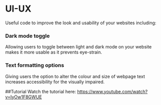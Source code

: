 # UI-UX
Useful code to improve the look and usability of your websites including:

### Dark mode toggle
Allowing users to toggle between light and dark mode on your website makes it more usable as it prevents eye-strain.

### Text formatting options
Giving users the option to alter the colour and size of webpage text increases accessibility for the visually impaired.

##Tutorial
Watch the tutorial here: https://www.youtube.com/watch?v=IyOw1F8GWUE

